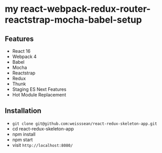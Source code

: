 # my react-webpack-redux-router-reactstrap-mocha-babel-setup

## Features

* React 16
* Webpack 4
* Babel
* Mocha
* Reactstrap
* Redux
* Thunk
* Staging ES Next Features
* Hot Module Replacement

## Installation

* `git clone git@github.com:weisssean/react-redux-skeleton-app.git`
* cd react-redux-skeleton-app
* npm install
* npm start
* visit `http://localhost:8080/`
